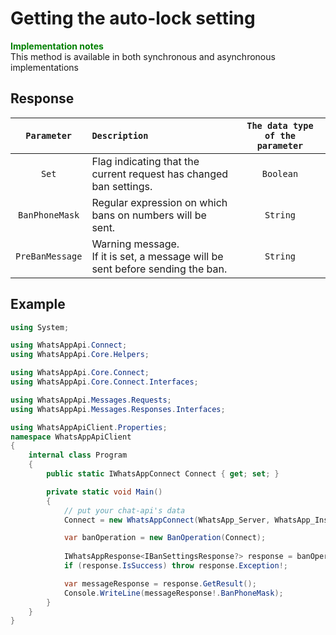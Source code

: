 ﻿# Getting the auto-lock setting
**<span style="color:green">Implementation notes</span>**<br/>
This method is available in both synchronous and asynchronous implementations

## Response
| `Parameter` | `Description`                        | `The data type of the parameter` | 
|:-----------:|:-------------------------------------|:--------------------------------:|
|`Set`          | Flag indicating that the current request has changed ban settings. | `Boolean`
|`BanPhoneMask` | Regular expression on which bans on numbers will be sent. | `String`
|`PreBanMessage`| Warning message. <br/> If it is set, a message will be sent before sending the ban. | `String`

## Example
```csharp
using System;

using WhatsAppApi.Connect;
using WhatsAppApi.Core.Helpers;

using WhatsAppApi.Core.Connect;
using WhatsAppApi.Core.Connect.Interfaces;

using WhatsAppApi.Messages.Requests;
using WhatsAppApi.Messages.Responses.Interfaces;

using WhatsAppApiClient.Properties;
namespace WhatsAppApiClient
{
    internal class Program
    {
        public static IWhatsAppConnect Connect { get; set; }

        private static void Main()
        {
            // put your chat-api's data
            Connect = new WhatsAppConnect(WhatsApp_Server, WhatsApp_Instance, WhatsApp_Token); 

            var banOperation = new BanOperation(Connect);
            
            IWhatsAppResponse<IBanSettingsResponse?> response = banOperation.GetBanSettings();
            if (response.IsSuccess) throw response.Exception!;

            var messageResponse = response.GetResult();
            Console.WriteLine(messageResponse!.BanPhoneMask);
        }
    }
}
```
